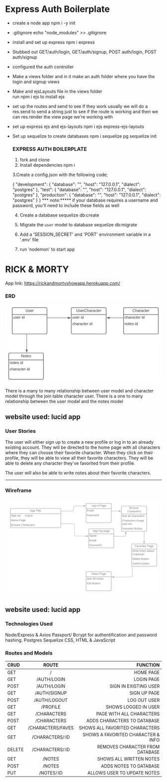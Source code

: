 # Express Auth Boilerplate

* create a node app
    npm i -y init
* .gitignore
     echo "node_modules" >> .gitignore
* install and set up express
    npm i express
* Stubbed out GET/auth/login, GET/auth/signup, POST auth/login, POST auth/signup
* configured the auth controller   
* Make a views folder and in it make an auth folder where you have the login and signup views
* Make and ejsLayouts file in the views folder    
    run npm i ejs to install ejs
* set up the routes and send to see if they work
    usually we will do a res.send to send a string just to see if the route is working and then we can res.render the view page we're working with
* set up express ejs and ejs-layouts
    npm i ejs express-ejs-layouts

* Set up sequelize to create databases
    npm i sequelize pg
    sequelize init

    ### EXPRESS AUTH BOILERPLATE
     1. fork and clone
     2. Install dependencies
     npm i

     3.Create a config.json with the following code;

     {
  "development": {
    "database": "<insert develop db name here>",
    "host": "127.0.0.1",
    "dialect": "postgres"
  },
  "test": {
    "database": "<insert test db name here>",
    "host": "127.0.0.1",
    "dialect": "postgres"
  },
  "production": {
    "database": "<insert production db name here>",
    "host": "127.0.0.1",
    "dialect": "postgres"
  }
}
*** note:***** if your database requires a username and password, you'll need to include these fields as well

     4. Create a database
     sequelize db:create <insert db name here>

     5. Migrate the `user` model to database
     sequelize db:migrate

     6. Add a 'SESSION_SECRET' and 'PORT' environment variable in a '.env' file

     7. run 'nodemon' to start app


# RICK & MORTY 

App link: https://rickandmortyshowapp.herokuapp.com/

### ERD

<img src = "Project 2 readme ERD.svg">

There is a many to many relationship between user model and character model through the join table character user. 
There is a one to many relationship between the user model and the notes model


website used: lucid app
----------------------------------------------------------
### User Stories

The user will either sign up to create a new profile or log in to an already existing account. They will be directed to the home page with all characters where they can choose their favorite character. When they click on their profile, they will be able to view all their favorite characters. They will be able to delete any character they've favorited from their profile. 

The user will also be able to write notes about their favorite characters. 

----------------------------------------------------------
### Wireframe
<img src= "Project 2 wireframe.png">
 
website used: lucid app
----------------------------------------------------------

### Technologies Used

Node/Express & Axios
Passport/ Bcrypt for authentification and password hashing.
Postgres
Sequelize
CSS, HTML & JavaScript

### Routes and Models

|CRUD           | ROUTE           |   FUNCTION                        |
| :------------ |:---------------:|     -----:                        |    
| GET           | /               | HOME PAGE                         |
| GET           | /AUTH/LOGIN     | LOGIN PAGE                        | 
| POST          | /AUTH/LOGIN     | SIGN IN  EXISTING USER            |
| GET           | /AUTH/SIGNUP    | SIGN UP PAGE                      |
| POST          | /AUTH/LOGOUT    | LOG OUT USER                      |
| GET           | /PROFILE        | SHOWS LOGGED IN USER              |
| GET           | /CHARACTERS     | PAGE WITH ALL CHARACTERS          |
| POST          | /CHARACTERS     | ADDS CHARACTERS TO DATABASE       |
| GET           | /CHARACTERS/FAVES| SHOWS ALL FAVORITED CHARACTERS   |
| GET           | /CHARACTERS/:ID | SHOWS A FAVORITED CHARACTER & INFO|
| DELETE        | /CHARACTERS/:ID | REMOVES CHARACTER FROM DATABASE   |   
| GET           | /NOTES          | SHOWS ALL WRITTEN NOTES           |
| POST          | /NOTES          | ADDS NOTES TO DATABASE            |
| PUT           | /NOTES/:ID      | ALLOWS USER TO UPDATE NOTES       | 








    








